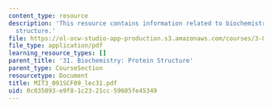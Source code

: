 ```yaml
---
content_type: resource
description: 'This resource contains information related to biochemistry: protein
  structure.'
file: https://ol-ocw-studio-app-production.s3.amazonaws.com/courses/3-091sc-introduction-to-solid-state-chemistry-fall-2010/0c035893e9f81c2321cc59605fe45349_MIT3_091SCF09_lec31.pdf
file_type: application/pdf
learning_resource_types: []
parent_title: '31. Biochemistry: Protein Structure'
parent_type: CourseSection
resourcetype: Document
title: MIT3_091SCF09_lec31.pdf
uid: 0c035893-e9f8-1c23-21cc-59605fe45349
---
```

